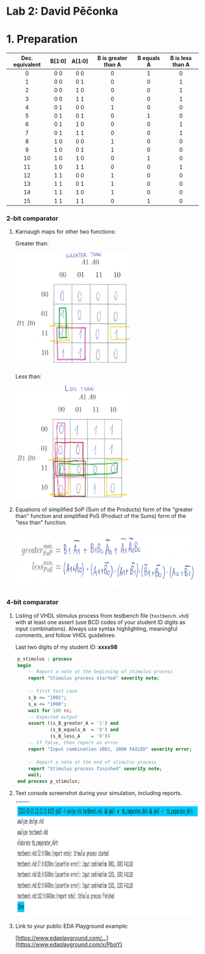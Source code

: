 # Lab 2: David Pěčonka

# 1. Preparation

   | **Dec. equivalent** | **B[1:0]** | **A[1:0]** | **B is greater than A** | **B equals A** | **B is less than A** |
   | :-: | :-: | :-: | :-: | :-: | :-: |
   |  0 | 0 0 | 0 0 | 0 | 1 | 0 |
   |  1 | 0 0 | 0 1 | 0 | 0 | 1 |
   |  2 | 0 0 | 1 0 | 0 | 0 | 1 |
   |  3 | 0 0 | 1 1 | 0 | 0 | 1 |
   |  4 | 0 1 | 0 0 | 1 | 0 | 0 |
   |  5 | 0 1 | 0 1 | 0 | 1 | 0 |
   |  6 | 0 1 | 1 0 | 0 | 0 | 1 |
   |  7 | 0 1 | 1 1 | 0 | 0 | 1 |
   |  8 | 1 0 | 0 0 | 1 | 0 | 0 |
   |  9 | 1 0 | 0 1 | 1 | 0 | 0 |
   | 10 | 1 0 | 1 0 | 0 | 1 | 0 |
   | 11 | 1 0 | 1 1 | 0 | 0 | 1 |
   | 12 | 1 1 | 0 0 | 1 | 0 | 0 |
   | 13 | 1 1 | 0 1 | 1 | 0 | 0 |
   | 14 | 1 1 | 1 0 | 1 | 0 | 0 |
   | 15 | 1 1 | 1 1 | 0 | 1 | 0 |
   


### 2-bit comparator

1. Karnaugh maps for other two functions:

   Greater than:
   
   <img src="https://github.com/xpecon00/digital-electronics-1/blob/main/labs/02-logic/images/greaterthan..png" width="300" height="300">


   Less than:

   <img src="https://github.com/xpecon00/digital-electronics-1/blob/main/labs/02-logic/images/lessthan..png" width="300" height="300">

2. Equations of simplified SoP (Sum of the Products) form of the "greater than" function and simplified PoS (Product of the Sums) form of the "less than" function.

   <img src="https://github.com/xpecon00/digital-electronics-1/blob/main/labs/02-logic/images/eq.png" width="900" height="150">


### 4-bit comparator

1. Listing of VHDL stimulus process from testbench file (`testbench.vhd`) with at least one assert (use BCD codes of your student ID digits as input combinations). Always use syntax highlighting, meaningful comments, and follow VHDL guidelines:

   Last two digits of my student ID: **xxxx98**

```vhdl
    p_stimulus : process
    begin
        -- Report a note at the beginning of stimulus process
        report "Stimulus process started" severity note;

        -- First test case
        s_b <= "1001"; 
        s_a <= "1000";  
        wait for 100 ns;
        -- Expected output
        assert ((s_B_greater_A = '1') and
                (s_B_equals_A  = '0') and
                (s_B_less_A    = '0'))
        -- If false, then report an error
        report "Input combination 1001, 1000 FAILED" severity error;

        -- Report a note at the end of stimulus process
        report "Stimulus process finished" severity note;
        wait;
    end process p_stimulus;
```

2. Text console screenshot during your simulation, including reports.

   <img src="https://github.com/xpecon00/digital-electronics-1/blob/main/labs/02-logic/images/console.PNG" width="1000" height="300">

3. Link to your public EDA Playground example:

   [https://www.edaplayground.com/...](https://www.edaplayground.com/x/PbqY)

